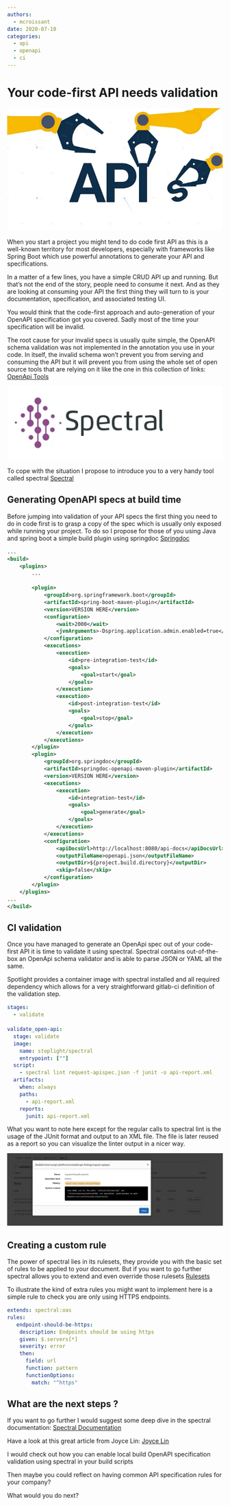 ```yaml
---
authors: 
  - mcroissant
date: 2020-07-10
categories:
  - api
  - openapi
  - ci
---
```



# Your code-first API needs validation

![Image title](../images/api_code_first_01.webp)

When you start a project you might tend to do code first API as this is a well-known territory for most developers, especially with frameworks like Spring Boot which use powerful annotations to generate your API and specifications.

In a matter of a few lines, you have a simple CRUD API up and running. But that’s not the end of the story, people need to consume it next. And as they are looking at consuming your API the first thing they will turn to is your documentation, specification, and associated testing UI.

You would think that the code-first approach and auto-generation of your OpenAPI specification got you covered. Sadly most of the time your specification will be invalid.

The root cause for your invalid specs is usually quite simple, the OpenAPI schema validation was not implemented in the annotation you use in your code. In itself, the invalid schema won’t prevent you from serving and consuming the API but it will prevent you from using the whole set of open source tools that are relying on it like the one in this collection of links: [OpenApi Tools](https://openapi.tools/)


![Image title](../images/api_code_first_02.webp)


To cope with the situation I propose to introduce you to a very handy tool called spectral [Spectral](https://stoplight.io/open-source/spectral/)

## Generating OpenAPI specs at build time
Before jumping into validation of your API specs the first thing you need to do in code first is to grasp a copy of the spec which is usually only exposed while running your project. To do so I propose for those of you using Java and spring boot a simple build plugin using springdoc [Springdoc](https://springdoc.org/)

``` xml
...
<build>
    <plugins>
        ...

        <plugin>
            <groupId>org.springframework.boot</groupId>
            <artifactId>spring-boot-maven-plugin</artifactId>
            <version>VERSION HERE</version>
            <configuration>
                <wait>2000</wait>
                <jvmArguments>-Dspring.application.admin.enabled=true</jvmArguments>
            </configuration>
            <executions>
                <execution>
                    <id>pre-integration-test</id>
                    <goals>
                        <goal>start</goal>
                    </goals>
                </execution>
                <execution>
                    <id>post-integration-test</id>
                    <goals>
                        <goal>stop</goal>
                    </goals>
                </execution>
            </executions>
        </plugin>
        <plugin>
            <groupId>org.springdoc</groupId>
            <artifactId>springdoc-openapi-maven-plugin</artifactId>
            <version>VERSION HERE</version>
            <executions>
                <execution>
                    <id>integration-test</id>
                    <goals>
                        <goal>generate</goal>
                    </goals>
                </execution>
            </executions>
            <configuration>
                <apiDocsUrl>http://localhost:8080/api-docs</apiDocsUrl>
                <outputFileName>openapi.json</outputFileName>
                <outputDir>${project.build.directory}</outputDir>
                <skip>false</skip>
            </configuration>
        </plugin>
    </plugins>
...
</build>
```


## CI validation
Once you have managed to generate an OpenApi spec out of your code-first API it is time to validate it using spectral. Spectral contains out-of-the-box an OpenApi schema validator and is able to parse JSON or YAML all the same.

Spotlight provides a container image with spectral installed and all required dependency which allows for a very straightforward gitlab-ci definition of the validation step.

``` yaml
stages:
  - validate

validate_open-api:
  stage: validate
  image:
    name: stoplight/spectral
    entrypoint: [""]
  script:
    - spectral lint request-apispec.json -f junit -o api-report.xml
  artifacts:
    when: always
    paths:
      - api-report.xml
    reports:
      junit: api-report.xml
```

What you want to note here except for the regular calls to spectral lint is the usage of the JUnit format and output to an XML file. The file is later reused as a report so you can visualize the linter output in a nicer way.


![Image title](../images/api_code_first_03.webp)


## Creating a custom rule
The power of spectral lies in its rulesets, they provide you with the basic set of rules to be applied to your document. But if you want to go further spectral allows you to extend and even override those rulesets [Rulesets](https://meta.stoplight.io/docs/spectral/docs/guides/4-custom-rulesets.md)

To illustrate the kind of extra rules you might want to implement here is a simple rule to check you are only using HTTPS endpoints.

``` yaml
extends: spectral:oas
rules:
   endpoint-should-be-https:
    description: Endpoints should be using https
    given: $.servers[*]
    severity: error
    then:
      field: url
      function: pattern
      functionOptions:
        match: "^https"
```


## What are the next steps ?
If you want to go further I would suggest some deep dive in the spectral documentation: [Spectral Documentation](https://meta.stoplight.io/docs/spectral/docs/getting-started/1-concepts.md)

Have a look at this great article from Joyce Lin: [Joyce Lin](https://medium.com/better-practices/api-specifications-d87588ac874)

I would check out how you can enable local build OpenAPI specification validation using spectral in your build scripts

Then maybe you could reflect on having common API specification rules for your company?

What would you do next?